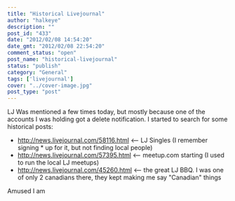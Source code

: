 ```yaml
---
title: "Historical Livejournal"
author: "halkeye"
description: ""
post_id: "433"
date: "2012/02/08 14:54:20"
date_gmt: "2012/02/08 22:54:20"
comment_status: "open"
post_name: "historical-livejournal"
status: "publish"
category: "General"
tags: ['livejournal']
cover: "../cover-image.jpg"
post_type: "post"
---
```


LJ Was mentioned a few times today, but mostly because one of the accounts I was holding got a delete notification. I started to search for some historical posts:

*   <http://news.livejournal.com/58116.html> &lt;\-- LJ Singles (I remember signing * up for it, but not finding local people)
*   <http://news.livejournal.com/57395.html> &lt;\-- meetup.com starting (I used to run the local LJ meetups)
*   <http://news.livejournal.com/45260.html> &lt;\-- the great LJ BBQ. I was one of only 2 canadians there, they kept making me say "Canadian" things

Amused I am
